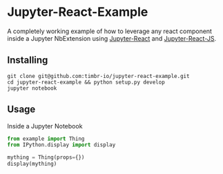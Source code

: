 # Jupyter-React-Example

A completely working example of how to leverage any react component inside a Jupyter NbExtension using [Jupyter-React](https://github.com/timbr-io/jupyter-react) and [Jupyter-React-JS](https://github.com/timbr-io/jupyter-react-js).

## Installing 

```
git clone git@github.com:timbr-io/jupyter-react-example.git 
cd jupyter-react-example && python setup.py develop
jupyter notebook 
```

## Usage 

Inside a Jupyter Notebook
```python
from example import Thing
from IPython.display import display

mything = Thing(props={})
display(mything)
```
